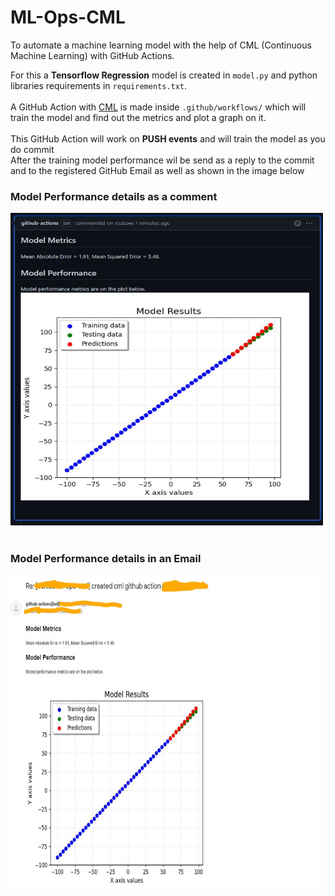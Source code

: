 # ML-Ops-CML
To automate a machine  learning model with the help of CML (Continuous Machine Learning) with GitHub Actions.

For this a **Tensorflow Regression** model is created in `model.py` and python libraries requirements in `requirements.txt`. <br/>
<br/>
A GitHub Action with [CML](https://cml.dev/) is made inside `.github/workflows/` which will train the model and find out the metrics and plot a graph on it. <br/>
<br/>
This GitHub Action will work on **PUSH events** and will train the model as you do commit <br/>
After the training model performance wil be send as a reply to the commit and to the registered GitHub Email as well as shown in the image below

### Model Performance details as a comment <br/>
<img src="https://github.com/oshi36/ml-ops-cml/blob/main/plot.png" width="500" height="500">
<br/>
<br/>

### Model Performance details in an Email <br/>
<img src="https://github.com/oshi36/ml-ops-cml/blob/main/email_image_updated.jpg" width="500" height="500">

